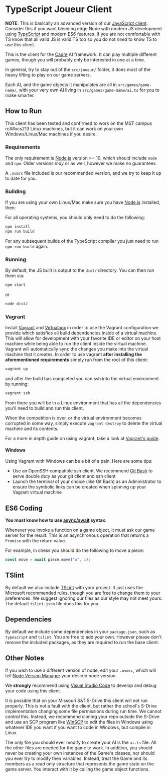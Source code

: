 # TypeScript Joueur Client

**NOTE**: This is basically an advanced version of our [JavaScript client]. Consider this if you want bleeding edge Node with modern JS development using [TypeScript] and modern ES6 features. If you are not comfortable with TS know that all valid JS is valid TS too so you do not _need_ to know TS to use this client.

This is the client for the [Cadre] AI framework. It can play multiple different games, though you will probably only be interested in one at a time.

In general, try to stay out of the `src/joueur/` folder, it does most of the heavy lifting to play on our game servers.

Each AI, and the game objects it manipulates are all in `src/games/game-name/`, with your very own AI living in `src/games/game-name/ai.ts` for you to make smarter.

## How to Run

This client has been tested and confirmed to work on the MST campus rc##xcs213 Linux machines, but it can work on your own Windows/Linux/Mac machines if you desire.

### Requirements

The only requirement is [Node.js] version >= 10, which should include `node` and `npm`. Older versions _may_ or as
well, however we make no guarantees.

A `.nvmrc` file included is our recommended version, and we try to keep it up to date for you.

### Building

If you are using your own Linux/Mac make sure you have [Node.js] installed, then:

For all operating systems, you should only need to do the following:

```bash
npm install
npm run build
```

For any subsequent builds of the TypeScript compiler you just need to run `npm run build` again.

### Running

By default, the JS built is output to the `dist/` directory. You can then run them via:

```bash
npm start
```

or

```bash
node dist/
```

### Vagrant

Install [Vagrant] and [Virtualbox] in order to use the Vagrant configuration we provide which satisfies all build dependencies inside of a virtual machine. This will allow for development with your favorite IDE or editor on your host machine while being able to run the client inside the virtual machine. Vagrant will automatically sync the changes you make into the virtual machine that it creates. In order to use vagrant **after installing the aforementioned requirements** simply run from the root of this client:

```bash
vagrant up
```

and after the build has completed you can ssh into the virtual environment by running:

```bash
vagrant ssh
```

From there you will be in a Linux environment that has all the dependencies you'll need to build and run this client.

When the competition is over, or the virtual environment becomes corrupted in some way, simply execute `vagrant destroy` to delete the virtual machine and its contents.

For a more in depth guide on using vagrant, take a look at [Vagrant's guide].

#### Windows

Using Vagrant with Windows can be a bit of a pain. Here are some tips:

* Use an OpenSSH compatible ssh client. We recommend [Git Bash] to serve double duty as your git client and ssh client
* Launch the terminal of your choice (like Git Bash) as an Administrator to ensure the symbolic links can be created when spinning up your Vagrant virtual machine

## ES6 Coding

**You must know how to use [async/await] syntax**.

Whenever you invoke a function on a game object, it must ask our game server for the result. This is an asynchronous operation that returns a `Promise` with the return value.

For example, in chess you should do the following to move a piece:

```js
const move = await piece.move("a", 1);
```

## TSlint

By default we also include [TSLint] with your project. It just uses the Microsoft recommended rules, though you are free to change them to your preferences. We suggest ignoring our files as our style may not meet yours. The default `tslint.json` file does this for you.

## Dependencies

By default we include some dependencies in your `package.json`, such as `typescript` and `tslint`. You are free to add your own. However please don't remove the included packages, as they are required to run the base client.

## Other Notes

If you wish to use a different version of node, edit your `.nvmrc`, which will tell [Node Version Manager] your desired node version.

We **strongly** recommend using [Visual Studio Code] to develop and debug your code using this client.

It is possible that on your Missouri S&T S-Drive this client will not run properly. This is not a fault with the client, but rather the school's S-Drive implementation changing some file permissions during run time. We cannot control this. Instead, we recommend cloning your repo outside the S-Drive and use an SCP program like [WinSCP] to edit the files in Windows using whatever IDE you want if you want to code in Windows, but compile in Linux.

The only file you should ever modify to create your AI is the `ai.ts` file. All the other files are needed for the game to work. In addition, you should never be creating your own instances of the Game's classes, nor should you ever try to modify their variables. Instead, treat the Game and its members as a read only structure that represents the game state on the game server. You interact with it by calling the game object functions.

[Cadre]: https://github.com/siggame/Cadre
[JavaScript Client]: https://github.com/siggame/Joueur.js
[TypeScript]: http://www.typescriptlang.org/
[typescript]: https://www.npmjs.com/package/typescript
[TSLint]: https://www.npmjs.com/package/tslint
[Node.js]: https://nodejs.org/
[Node Version Manager]: https://github.com/creationix/nvm
[async/await]: https://developer.mozilla.org/en-US/docs/Web/JavaScript/Reference/Statements/async_function
[Visual Studio Code]: https://code.visualstudio.com/
[Vagrant]: https://www.vagrantup.com/
[Vagrant's guide]: https://www.vagrantup.com/docs/getting-started/
[Virtualbox]: https://www.virtualbox.org/wiki/Downloads
[Git Bash]: https://git-scm.com/downloads
[WinSCP]: https://winscp.net/
